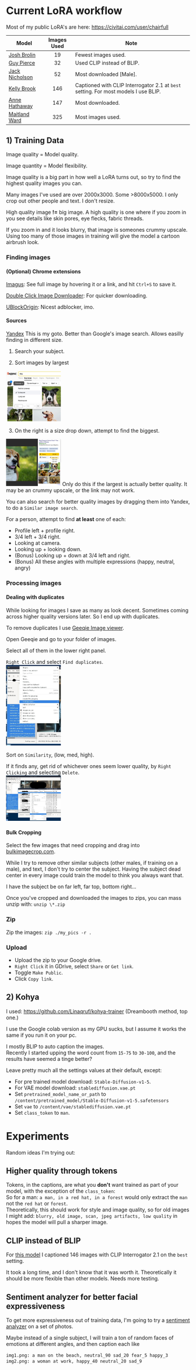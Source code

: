# Current LoRA workflow

Most of my public LoRA's are here: https://civitai.com/user/chairfull

|Model|Images Used|Note|
|-----|:---------:|----|
|[Josh Brolin](https://civitai.com/models/33629/josh-brolin)|19|Fewest images used.|
|[Guy Pierce](https://civitai.com/models/23993/guy-pierce)|32|Used CLIP instead of BLIP.|
|[Jack Nicholson](https://civitai.com/models/23994/jack-nicholson)|52|Most downloaded [Male].|
|[Kelly Brook](https://civitai.com/models/23990/kelly-brook)|146|Captioned with CLIP Interrogator 2.1 at `best` setting. For most models I use BLIP.|
|[Anne Hathaway](https://civitai.com/models/26164/anne-hathaway)|147|Most downloaded.|
|[Maitland Ward](https://civitai.com/models/26187/maitland-ward)|325|Most images used.|

## 1) Training Data

Image quality = Model quality.

Image quantity = Model flexibility.

Image quality is a big part in how well a LoRA turns out, so try to find the highest quality images you can.

Many images I've used are over 2000x3000. Some >8000x5000.
I only crop out other people and text. I don't resize.

High quality image **!=** big image.  A high quality is one where if you zoom in you see details like skin pores, eye flecks, fabric threads.

If you zoom in and it looks blurry, that image is someones crummy upscale. Using too many of those images in training will give the model a cartoon airbrush look.

### Finding images

#### (Optional) Chrome extensions
[Imagus](https://chrome.google.com/webstore/detail/imagus/immpkjjlgappgfkkfieppnmlhakdmaab?hl=en): See full image by hovering it or a link, and hit `Ctrl+S` to save it.

[Double Click Image Downloader](https://chrome.google.com/webstore/detail/double-click-image-downlo/bkijmpolkanhdehnlnabfooghjdokakc/?hl=en): For quicker downloading.

[UBlockOrigin](https://chrome.google.com/webstore/detail/ublock-origin/cjpalhdlnbpafiamejdnhcphjbkeiagm?hl=en): Nicest adblocker, imo.

#### Sources
[Yandex](https://yandex.ru/images/search?isize=large&text=dog)
This is my goto. Better than Google's image search. Allows easilly finding in different size.  

1) Search your subject.

2) Sort images by largest
<img src="yandex_large.jpg" width="150">

3) On the right is a size drop down, attempt to find the biggest.
<img src="yandex_largest.jpg" width="150">
Only do this if the largest is actually better quality. It may be an crummy upscale, or the link may not work.

You can also search for better quality images by dragging them into Yandex, to do a `Similar image search`.

For a person, attempt to find **at least** one of each:
- Profile left + profile right.
- 3/4 left + 3/4 right.
- Looking at camera.
- Looking up + looking down.
- (Bonus) Looking up + down at 3/4 left and right.
- (Bonus) All these angles with multiple expressions (happy, neutral, angry)

### Processing images

#### Dealing with duplicates
While looking for images I save as many as look decent. Sometimes coming across higher quality versions later. So I end up with duplicates.

To remove duplicates I use [Geeqie Image viewer](https://www.geeqie.org).

Open Geeqie and go to your folder of images.

Select all of them in the lower right panel.

`Right Click` and select `Find duplicates`.  
<img src="geeqie_dup1.jpg" width="150">

Sort on `Similarity`, (low, med, high).

If it finds any, get rid of whichever ones seem lower quality, by `Right Clicking` and selecting `Delete`.  
<img src="geeqie_dup2.jpg" width="150">

#### Bulk Cropping
Select the few images that need cropping and drag into [bulkimagecrop.com](https://bulkimagecrop.com/).

While I try to remove other similar subjects (other males, if training on a male), and text, I don't try to center the subject.
Having the subject dead center in every image could train the model to think you always want that.

I have the subject be on far left, far top, bottom right...

Once you've cropped and downloaded the images to zips, you can mass unzip with: `unzip \*.zip`

### Zip
Zip the images: `zip ./my_pics -r .`

### Upload
- Upload the zip to your Google drive.
- `Right Click` it in GDrive, select `Share` or `Get link`.
- Toggle `Make Public`.
- Click `Copy link`.

## 2) Kohya
I used: https://github.com/Linaqruf/kohya-trainer (Dreambooth method, top one.)

I use the Google colab version as my GPU sucks, but I assume it works the same if you run it on your pc.

I mostly BLIP to auto caption the images.  
Recently I started upping the word count from `15-75` to `30-100`, and the results have seemed a tinge better?

Leave pretty much all the settings values at their default, except:
  * For pre trained model download: `Stable-Diffusion-v1-5`.
  * For VAE model download: `stablediffusion.vae.pt`
  * Set `pretrained_model_name_or_path` to `/content/pretrained_model/Stable-Diffusion-v1-5.safetensors`
  * Set `vae` to `/content/vae/stablediffusion.vae.pt`
  * Set `class_token` to `man`.

# Experiments

Random ideas I'm trying out:

## Higher quality through tokens
Tokens, in the captions, are what you **don't** want trained as part of your model, with the exception of the `class_token`:  
So for a man: `a man, in a red hat, in a forest` would only extract the `man` not the `red hat` or `forest`.  
Theoretically, this should work for style and image quality, so for old images I might add: `blurry, old image, scan, jpeg artifacts, low quality` in hopes the model will pull a sharper image.

## CLIP instead of BLIP
For [this model](https://civitai.com/models/23990/kelly-brook) I captioned 146 images with CLIP Interrogator 2.1 on the `best` setting.

It took a long time, and I don't know that it was worth it. Theoretically it should be more flexible than other models. Needs more testing.

## Sentiment analyzer for better facial expressiveness
To get more expressiveness out of training data, I'm going to try a [sentiment analyzer](https://huggingface.co/spaces/schibsted/facial_expression_classifier) on a set of photos.

Maybe instead of a single subject, I will train a ton of random faces of emotions at different angles, and then caption each like
```
img1.png: a man on the beach, neutral_90 sad_20 fear_5 happy_3
img2.png: a woman at work, happy_40 neutral_20 sad_9
```
